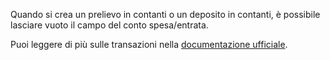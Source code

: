 Quando si crea un prelievo in contanti o un deposito in contanti, è possibile lasciare vuoto il campo del conto spesa/entrata.

Puoi leggere di più sulle transazioni nella [documentazione ufficiale](https://firefly-iii.readthedocs.io/en/latest/concepts/transactions.html).
